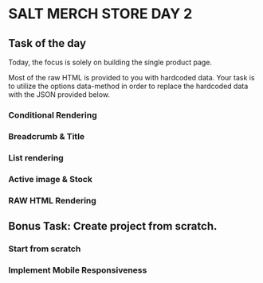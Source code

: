 # SALT MERCH STORE DAY 2

## Task of the day

Today, the focus is solely on building the single product page.

Most of the raw HTML is provided to you with hardcoded data. Your task is to utilize the options data-method in order to replace the hardcoded data with the JSON provided below.

### Conditional Rendering



### Breadcrumb & Title

### List rendering


### Active image & Stock


### RAW HTML Rendering



## Bonus Task: Create project from scratch.

### Start from scratch
### Implement Mobile Responsiveness

